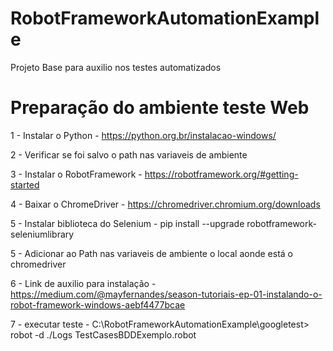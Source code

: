 # RobotFrameworkAutomationExample
Projeto Base para auxilio nos testes automatizados

# Preparação do ambiente teste Web

1 - Instalar o Python - https://python.org.br/instalacao-windows/

2 - Verificar se foi salvo o path nas variaveis de ambiente 

3 - Instalar o RobotFramework - https://robotframework.org/#getting-started

4 - Baixar o ChromeDriver - https://chromedriver.chromium.org/downloads

5 - Instalar biblioteca do Selenium - pip install --upgrade robotframework-seleniumlibrary

5 - Adicionar ao Path nas variaveis de ambiente o local aonde está o chromedriver

6 - Link de auxilio para instalação - https://medium.com/@mayfernandes/season-tutoriais-ep-01-instalando-o-robot-framework-windows-aebf4477bcae

7 - executar teste - C:\RobotFrameworkAutomationExample\googletest> robot -d ./Logs TestCasesBDDExemplo.robot
